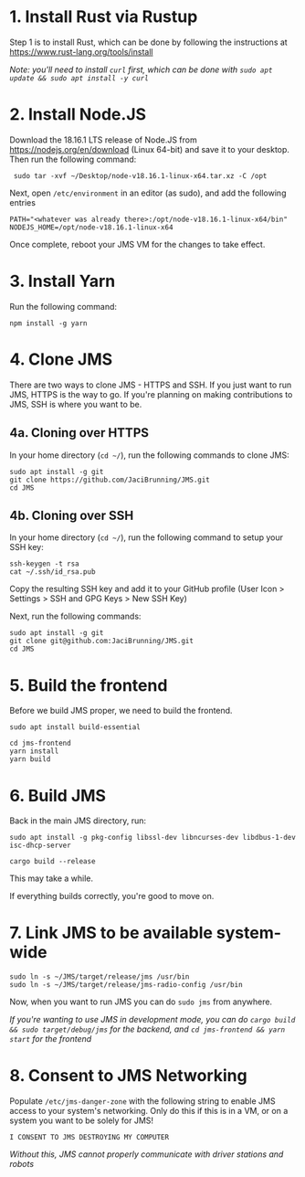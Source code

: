 # 1. Install Rust via Rustup
Step 1 is to install Rust, which can be done by following the instructions at https://www.rust-lang.org/tools/install

*Note: you'll need to install `curl` first, which can be done with `sudo apt update && sudo apt install -y curl`*

# 2. Install Node.JS
Download the 18.16.1 LTS release of Node.JS from https://nodejs.org/en/download (Linux 64-bit) and save it to your desktop. Then run the following command:

```
 sudo tar -xvf ~/Desktop/node-v18.16.1-linux-x64.tar.xz -C /opt
```

Next, open `/etc/environment` in an editor (as sudo), and add the following entries
```
PATH="<whatever was already there>:/opt/node-v18.16.1-linux-x64/bin"
NODEJS_HOME=/opt/node-v18.16.1-linux-x64
```

Once complete, reboot your JMS VM for the changes to take effect.

# 3. Install Yarn
Run the following command:
```
npm install -g yarn
```

# 4. Clone JMS

There are two ways to clone JMS - HTTPS and SSH. If you just want to run JMS, HTTPS is the way to go. If you're planning on making contributions to JMS, SSH is where you want to be.

## 4a. Cloning over HTTPS
In your home directory (`cd ~/`), run the following commands to clone JMS:
```
sudo apt install -g git
git clone https://github.com/JaciBrunning/JMS.git
cd JMS
```

## 4b. Cloning over SSH
In your home directory (`cd ~/`), run the following command to setup your SSH key:
```
ssh-keygen -t rsa
cat ~/.ssh/id_rsa.pub
```

Copy the resulting SSH key and add it to your GitHub profile (User Icon > Settings > SSH and GPG Keys > New SSH Key)

Next, run the following commands:
```
sudo apt install -g git
git clone git@github.com:JaciBrunning/JMS.git
cd JMS
```

# 5. Build the frontend
Before we build JMS proper, we need to build the frontend. 
```
sudo apt install build-essential

cd jms-frontend
yarn install
yarn build
```

# 6. Build JMS
Back in the main JMS directory, run:
```
sudo apt install -g pkg-config libssl-dev libncurses-dev libdbus-1-dev isc-dhcp-server

cargo build --release
```

This may take a while.

If everything builds correctly, you're good to move on.

# 7. Link JMS to be available system-wide
```
sudo ln -s ~/JMS/target/release/jms /usr/bin
sudo ln -s ~/JMS/target/release/jms-radio-config /usr/bin
```

Now, when you want to run JMS you can do `sudo jms` from anywhere. 

*If you're wanting to use JMS in development mode, you can do `cargo build && sudo target/debug/jms` for the backend, and `cd jms-frontend && yarn start` for the frontend*

# 8. Consent to JMS Networking
Populate `/etc/jms-danger-zone` with the following string to enable JMS access to your system's networking. Only do this if this is in a VM, or on a system you want to be solely for JMS!

```
I CONSENT TO JMS DESTROYING MY COMPUTER
```

*Without this, JMS cannot properly communicate with driver stations and robots*

